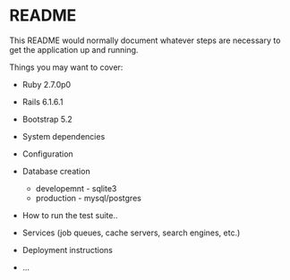 # README

This README would normally document whatever steps are necessary to get the
application up and running.

Things you may want to cover:

- Ruby 2.7.0p0
- Rails 6.1.6.1
- Bootstrap 5.2

- System dependencies

- Configuration

- Database creation

  - developemnt - sqlite3
  - production - mysql/postgres

- How to run the test suite..

- Services (job queues, cache servers, search engines, etc.)

- Deployment instructions

- ...
